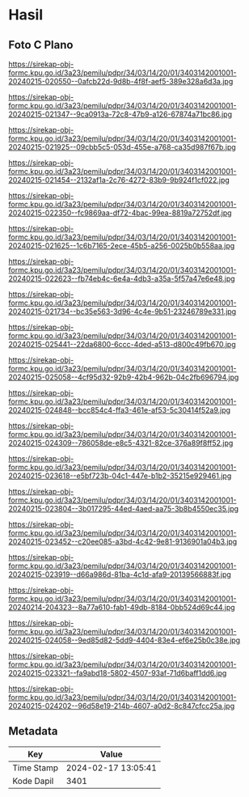 # Hasil

## Foto C Plano

https://sirekap-obj-formc.kpu.go.id/3a23/pemilu/pdpr/34/03/14/20/01/3403142001001-20240215-020550--0afcb22d-9d8b-4f8f-aef5-389e328a6d3a.jpg

https://sirekap-obj-formc.kpu.go.id/3a23/pemilu/pdpr/34/03/14/20/01/3403142001001-20240215-021347--9ca0913a-72c8-47b9-a126-67874a71bc86.jpg

https://sirekap-obj-formc.kpu.go.id/3a23/pemilu/pdpr/34/03/14/20/01/3403142001001-20240215-021925--09cbb5c5-053d-455e-a768-ca35d987f67b.jpg

https://sirekap-obj-formc.kpu.go.id/3a23/pemilu/pdpr/34/03/14/20/01/3403142001001-20240215-021454--2132af1a-2c76-4272-83b9-9b924f1cf022.jpg

https://sirekap-obj-formc.kpu.go.id/3a23/pemilu/pdpr/34/03/14/20/01/3403142001001-20240215-022350--fc9869aa-df72-4bac-99ea-8819a72752df.jpg

https://sirekap-obj-formc.kpu.go.id/3a23/pemilu/pdpr/34/03/14/20/01/3403142001001-20240215-021625--1c6b7165-2ece-45b5-a256-0025b0b558aa.jpg

https://sirekap-obj-formc.kpu.go.id/3a23/pemilu/pdpr/34/03/14/20/01/3403142001001-20240215-022623--fb74eb4c-6e4a-4db3-a35a-5f57a47e6e48.jpg

https://sirekap-obj-formc.kpu.go.id/3a23/pemilu/pdpr/34/03/14/20/01/3403142001001-20240215-021734--bc35e563-3d96-4c4e-9b51-23246789e331.jpg

https://sirekap-obj-formc.kpu.go.id/3a23/pemilu/pdpr/34/03/14/20/01/3403142001001-20240215-025441--22da6800-6ccc-4ded-a513-d800c49fb670.jpg

https://sirekap-obj-formc.kpu.go.id/3a23/pemilu/pdpr/34/03/14/20/01/3403142001001-20240215-025058--4cf95d32-92b9-42b4-962b-04c2fb696794.jpg

https://sirekap-obj-formc.kpu.go.id/3a23/pemilu/pdpr/34/03/14/20/01/3403142001001-20240215-024848--bcc854c4-ffa3-461e-af53-5c30414f52a9.jpg

https://sirekap-obj-formc.kpu.go.id/3a23/pemilu/pdpr/34/03/14/20/01/3403142001001-20240215-024309--786058de-e8c5-4321-82ce-376a89f8ff52.jpg

https://sirekap-obj-formc.kpu.go.id/3a23/pemilu/pdpr/34/03/14/20/01/3403142001001-20240215-023618--e5bf723b-04c1-447e-b1b2-35215e929461.jpg

https://sirekap-obj-formc.kpu.go.id/3a23/pemilu/pdpr/34/03/14/20/01/3403142001001-20240215-023804--3b017295-44ed-4aed-aa75-3b8b4550ec35.jpg

https://sirekap-obj-formc.kpu.go.id/3a23/pemilu/pdpr/34/03/14/20/01/3403142001001-20240215-023452--c20ee085-a3bd-4c42-9e81-9136901a04b3.jpg

https://sirekap-obj-formc.kpu.go.id/3a23/pemilu/pdpr/34/03/14/20/01/3403142001001-20240215-023919--d66a986d-81ba-4c1d-afa9-20139566883f.jpg

https://sirekap-obj-formc.kpu.go.id/3a23/pemilu/pdpr/34/03/14/20/01/3403142001001-20240214-204323--8a77a610-fab1-49db-8184-0bb524d69c44.jpg

https://sirekap-obj-formc.kpu.go.id/3a23/pemilu/pdpr/34/03/14/20/01/3403142001001-20240215-024058--9ed85d82-5dd9-4404-83e4-ef6e25b0c38e.jpg

https://sirekap-obj-formc.kpu.go.id/3a23/pemilu/pdpr/34/03/14/20/01/3403142001001-20240215-023321--fa9abd18-5802-4507-93af-71d6baff1dd6.jpg

https://sirekap-obj-formc.kpu.go.id/3a23/pemilu/pdpr/34/03/14/20/01/3403142001001-20240215-024202--96d58e19-214b-4607-a0d2-8c847cfcc25a.jpg


## Metadata

| Key        | Value               |
| ---------- | ------------------- |
| Time Stamp | 2024-02-17 13:05:41 |
| Kode Dapil | 3401                |



